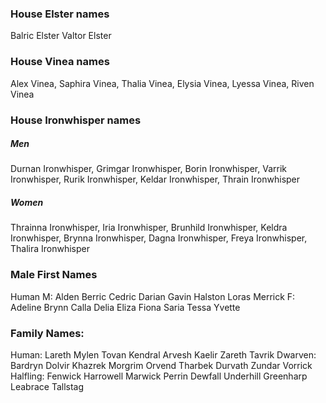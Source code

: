 
### House Elster names
Balric Elster
Valtor Elster
### House Vinea names
Alex Vinea, Saphira Vinea, Thalia Vinea, Elysia Vinea, Lyessa Vinea, Riven Vinea
### House Ironwhisper names
##### Men 
  Durnan Ironwhisper, Grimgar Ironwhisper, Borin Ironwhisper, Varrik Ironwhisper, Rurik Ironwhisper, Keldar Ironwhisper, Thrain Ironwhisper
##### Women
  Thrainna Ironwhisper, Iria Ironwhisper, Brunhild Ironwhisper, Keldra Ironwhisper, Brynna Ironwhisper, Dagna Ironwhisper, Freya Ironwhisper, Thalira Ironwhisper

### Male First Names
 Human
    M: Alden   Berric Cedric Darian Gavin Halston Loras Merrick
    F: Adeline Brynn  Calla  Delia  Eliza Fiona   Saria Tessa Yvette
    
### Family Names:
  Human: Lareth Mylen Tovan Kendral Arvesh Kaelir Zareth Tavrik
  Dwarven: Bardryn Dolvir Khazrek Morgrim Orvend Tharbek Durvath Zundar Vorrick
  Halfling: Fenwick Harrowell Marwick Perrin Dewfall Underhill Greenharp Leabrace Tallstag